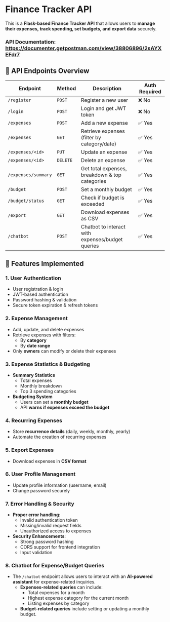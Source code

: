 # Finance Tracker API

This is a **Flask-based Finance Tracker API** that allows users to **manage their expenses, track spending, set budgets, and export data** securely.

### API Documentation: https://documenter.getpostman.com/view/38806896/2sAYXEFdr7

## 📌 API Endpoints Overview

| Endpoint            | Method   | Description                                      | Auth Required |
|---------------------|---------|--------------------------------------------------|--------------|
| `/register`        | `POST`  | Register a new user                              | ❌ No |
| `/login`           | `POST`  | Login and get JWT token                          | ❌ No |
| `/expenses`        | `POST`  | Add a new expense                                | ✅ Yes |
| `/expenses`        | `GET`   | Retrieve expenses (filter by category/date)      | ✅ Yes |
| `/expenses/<id>`   | `PUT`   | Update an expense                               | ✅ Yes |
| `/expenses/<id>`   | `DELETE`| Delete an expense                               | ✅ Yes |
| `/expenses/summary`| `GET`   | Get total expenses, breakdown & top categories   | ✅ Yes |
| `/budget`          | `POST`  | Set a monthly budget                             | ✅ Yes |
| `/budget/status`   | `GET`   | Check if budget is exceeded                     | ✅ Yes |
| `/export`          | `GET`   | Download expenses as CSV                        | ✅ Yes |
| `/chatbot`         | `POST`  | Chatbot to interact with expenses/budget queries | ✅ Yes |

## 🚀 Features Implemented

### 1. **User Authentication**
- User registration & login
- JWT-based authentication
- Password hashing & validation
- Secure token expiration & refresh tokens

### 2. **Expense Management**
- Add, update, and delete expenses
- Retrieve expenses with filters:
  - By **category**
  - By **date range**
- Only **owners** can modify or delete their expenses

### 3. **Expense Statistics & Budgeting**
- **Summary Statistics**
  - Total expenses
  - Monthly breakdown
  - Top 3 spending categories
- **Budgeting System**
  - Users can set a **monthly budget**
  - API **warns if expenses exceed the budget**

### 4. **Recurring Expenses**
- Store **recurrence details** (daily, weekly, monthly, yearly)
- Automate the creation of recurring expenses

### 5. **Export Expenses**
- Download expenses in **CSV format**

### 6. **User Profile Management**
- Update profile information (username, email)
- Change password securely

### 7. **Error Handling & Security**
- **Proper error handling**:
  - Invalid authentication token
  - Missing/invalid request fields
  - Unauthorized access to expenses
- **Security Enhancements**:
  - Strong password hashing
  - CORS support for frontend integration
  - Input validation 

### 8. **Chatbot for Expense/Budget Queries**
- The `/chatbot` endpoint allows users to interact with an **AI-powered assistant** for expense-related inquiries.
  - **Expenses-related queries** can include:
    - Total expenses for a month
    - Highest expense category for the current month
    - Listing expenses by category
  - **Budget-related queries** include setting or updating a monthly budget.
